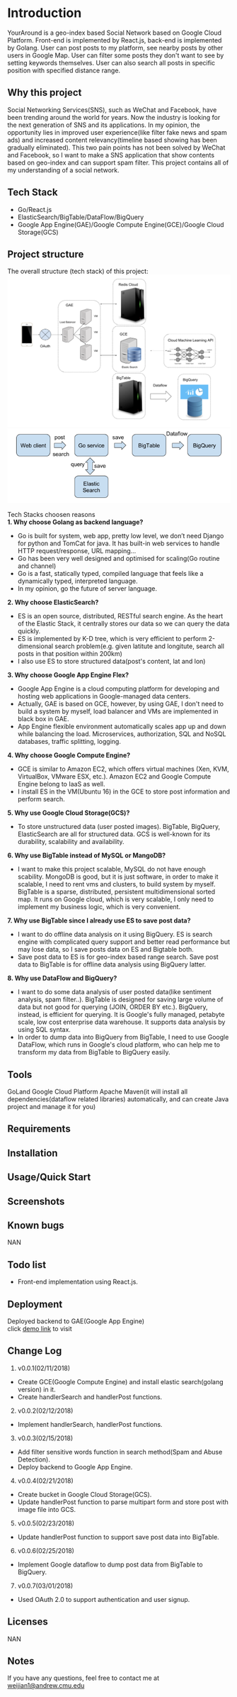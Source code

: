 # Introduction
YourAround is a geo-index based Social Network based on Google Cloud Platform. Front-end is implemented by React.js, back-end is implemented by Golang. User can post posts to my platform, see nearby posts by other users in Google Map. User can filter some posts they don't want to see by setting keywords themselves. User can also search all posts in specific position with specified distance range.

## Why this project
Social Networking Services(SNS), such as WeChat and Facebook, have been trending around the world for years. Now the industry is looking for the next generation of SNS and its applications. In my opinion, the opportunity lies in improved user experience(like filter fake news and spam ads) and increased content relevancy(timeline based showing has been gradually eliminated). This two pain points has not been solved by WeChat and Facebook, so I want to make a SNS application that show contents based on geo-index and can support spam filter. This project contains all of my understanding of a social network.

## Tech Stack
* Go/React.js
* ElasticSearch/BigTable/DataFlow/BigQuery
* Google App Engine(GAE)/Google Compute Engine(GCE)/Google Cloud Storage(GCS)

## Project structure
The overall structure (tech stack) of this project:
![](https://github.com/weijian2/YourAround/raw/master/demoPics/structure.png)
![](https://github.com/weijian2/YourAround/raw/master/demoPics/dataflow.png)

Tech Stacks choosen reasons<br>
**1. Why choose Golang as backend language?**<br>
* Go is built for system, web app, pretty low level, we don’t need Django for python and TomCat for java. It has built-in web services to handle HTTP request/response, URL mapping…
* Go has been very well designed and optimised for scaling(Go routine and channel)
* Go is a fast, statically typed, compiled language that feels like a dynamically typed, interpreted language.
* In my opinion, go the future of server language.

**2. Why choose ElasticSearch?**<br>
* ES is an open source, distributed, RESTful search engine. As the heart of the Elastic Stack, it centrally stores our data so we can query the data quickly.
* ES is implemented by K-D tree, which is very efficient to perform 2-dimensional search problem(e.g. given latitute and longitute, search all posts in that position within 200km)
* I also use ES to store structured data(post's content, lat and lon)

**3. Why choose Google App Engine Flex?**<br>
* Google App Engine is a cloud computing platform for developing and hosting web applications in Google-managed data centers.
* Actually, GAE is based on GCE, however, by using GAE, I don't need to build a system by myself, load balancer and VMs are implemented in black box in GAE.
* App Engine flexible environment automatically scales app up and down while balancing the load. Microservices, authorization, SQL and NoSQL databases, traffic splitting, logging. 

**4. Why choose Google Compute Engine?**<br>
* GCE is similar to Amazon EC2, which offers virtual machines (Xen, KVM, VirtualBox, VMware ESX, etc.). Amazon EC2 and Google Compute Engine belong to IaaS as well. 
* I install ES in the VM(Ubuntu 16) in the GCE to store post information and perform search.

**5. Why use Google Cloud Storage(GCS)?**<br>
* To store unstructured data (user posted images). BigTable, BigQuery, ElasticSearch are all for structured data. GCS is well-known for its durability, scalability and availability.

**6. Why use BigTable instead of MySQL or MangoDB?**<br>
* I want to make this project scalable, MySQL do not have enough scability. MongoDB is good, but it is just software, in order to make it scalable, I need to rent vms and clusters, to build system by myself. BigTable is a sparse, distributed, persistent multidimensional sorted map. It runs on Google cloud, which is very scalable, I only need to implement my business logic, which is very convenient. 

**7. Why use BigTable since I already use ES to save post data?**<br>
* I want to do offline data analysis on it using BigQuery. ES is search engine with complicated query support and better read performance but may lose data, so I save posts data on ES and Bigtable both.
* Save post data to ES is for geo-index based range search. Save post data to BigTable is for offline data analysis using BigQuery latter.

**8. Why use DataFlow and BigQuery?**<br>
* I want to do some data analysis of user posted data(like sentiment analysis, spam filter..). BigTable is designed for saving large volume of data but not good for querying (JOIN, ORDER BY etc.). BigQuery, instead, is efficient for querying. It is Google's fully managed, petabyte scale, low cost enterprise data warehouse. It supports data analysis by using SQL syntax.
* In order to dump data into BigQuery from BigTable, I need to use Google DataFlow, which runs in Google's cloud platform, who can help me to transform my data from BigTable to BigQuery easily.

## Tools
GoLand
Google Cloud Platform
Apache Maven(it will install all dependencies(dataflow related libraries) automatically, and can create Java project and manage it for you)

## Requirements

## Installation

## Usage/Quick Start

## Screenshots

## Known bugs
NAN

## Todo list
* Front-end implementation using React.js.

## Deployment
Deployed backend to GAE(Google App Engine)<br>
click [demo link](https://youraround-cmu.appspot.com) to visit

## Change Log
1. v0.0.1(02/11/2018)<br>
* Create GCE(Google Compute Engine) and install elastic search(golang version) in it.
* Create handlerSearch and handlerPost functions.
2. v0.0.2(02/12/2018)<br>
* Implement handlerSearch, handlerPost functions.
3. v0.0.3(02/15/2018)<br>
* Add filter sensitive words function in search method(Spam and Abuse Detection).
* Deploy backend to Google App Engine.
4. v0.0.4(02/21/2018)<br>
* Create bucket in Google Cloud Storage(GCS).
* Update handlerPost function to parse multipart form and store post with image file into GCS.
5. v0.0.5(02/23/2018)<br>
* Update handlerPost function to support save post data into BigTable.
6. v0.0.6(02/25/2018)<br>
* Implement Google dataflow to dump post data from BigTable to BigQuery.
7. v0.0.7(03/01/2018)<br>
* Used OAuth 2.0 to support authentication and user signup.

## Licenses
NAN

## Notes
If you have any questions, feel free to contact me at weijian1@andrew.cmu.edu


